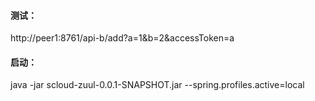 #### 测试：

 http://peer1:8761/api-b/add?a=1&b=2&accessToken=a


#### 启动：

java -jar scloud-zuul-0.0.1-SNAPSHOT.jar --spring.profiles.active=local
